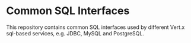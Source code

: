 # Common SQL Interfaces

This repository contains common SQL interfaces used by different Vert.x sql-based services, e.g. JDBC, MySQL and
PostgreSQL.